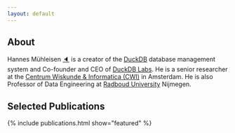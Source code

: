 ```yaml
---
layout: default
---
```


## About


Hannes Mühleisen [🔈](https://hannes.muehleisen.org/assets/hannes-name-pronounciation.mp3) is a creator of the [DuckDB](https://duckdb.org) database management system and Co-founder and CEO of [DuckDB Labs](https://duckdblabs.com). He is a senior researcher at the [Centrum Wiskunde & Informatica (CWI)](http://www.cwi.nl) in Amsterdam. He is also Professor of Data Engineering at [Radboud University](https://www.ru.nl) Nijmegen.


## Selected Publications

{% include publications.html show="featured" %}	

<!-- 

## Selected Projects

{% include projects.html show="featured" %}	


## Selected Posts

Selected Posts List

## Selected Lectures

Selected Lectures List
 -->
